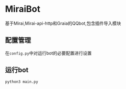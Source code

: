 # MiraiBot
基于Mirai,Mirai-api-http和Graia的QQbot,包含插件导入模块
## 配置管理
在`config.py`中对运行bot的必要配置进行设置
## 运行bot
```
python3 main.py
```